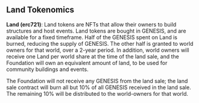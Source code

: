 <h2>Land Tokenomics</h2>
<p><b>Land (erc721)</b>: Land tokens are NFTs that allow their owners to build structures and host events. Land tokens are bought in GENESIS, and are available for a fixed timeframe. Half of the GENESIS spent on Land is burned, reducing the supply of GENESIS. The other half is granted to world owners for that world, over a 2-year period. In addition, world owners will receive one Land per world share at the time of the land sale, and the Foundation will own an equivalent amount of land, to be used for community buildings and events.</p>
<p>The Foundation will not receive any GENESIS from the land sale; the land sale contract will burn all but 10% of all GENESIS received in the land sale. The remaining 10% will be distributed to the world-owners for that world.</p>